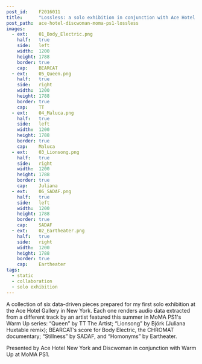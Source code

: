 ```yaml
---
post_id:    F2016011
title:      "Lossless: a solo exhibition in conjunction with Ace Hotel ✕ Discwoman ✕ MoMA PS1"
post_path:  ace-hotel-discwoman-moma-ps1-lossless
images:
  - ext:    01_Body_Electric.png
    half:   true
    side:   left
    width:  1200
    height: 1788
    border: true
    cap:    BEARCAT
  - ext:    05_Queen.png
    half:   true
    side:   right
    width:  1200
    height: 1788
    border: true
    cap:    TT
  - ext:    04_Maluca.png
    half:   true
    side:   left
    width:  1200
    height: 1788
    border: true
    cap:    Maluca
  - ext:    03_Lionsong.png
    half:   true
    side:   right
    width:  1200
    height: 1788
    border: true
    cap:    Juliana
  - ext:    06_SADAF.png
    half:   true
    side:   left
    width:  1200
    height: 1788
    border: true
    cap:    SADAF
  - ext:    02_Eartheater.png
    half:   true
    side:   right
    width:  1200
    height: 1788
    border: true
    cap:    Eartheater
tags:
  - static
  - collaboration
  - solo exhibition
---
```

A collection of six data-driven pieces prepared for my first solo exhibition at the Ace Hotel Gallery in New York. Each one renders audio data extracted from a different track by an artist featured this summer in MoMA PS1's Warm Up series: “Queen” by TT The Artist; “Lionsong” by Björk (Juliana Huxtable remix); BEARCAT’s score for Body Electric, the CHROMAT documentary; “Stillness” by SADAF, and “Homonyms” by Eartheater.

Presented by Ace Hotel New York and Discwoman in conjunction with Warm Up at MoMA PS1.

